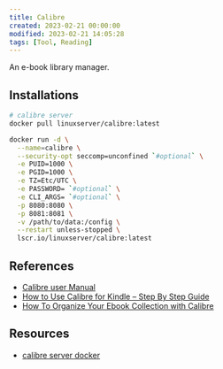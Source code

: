 ```yaml
---
title: Calibre
created: 2023-02-21 00:00:00
modified: 2023-02-21 14:05:28
tags: [Tool, Reading]
---
```


An e-book library manager.

## Installations

```sh
# calibre server
docker pull linuxserver/calibre:latest

docker run -d \
  --name=calibre \
  --security-opt seccomp=unconfined `#optional` \
  -e PUID=1000 \
  -e PGID=1000 \
  -e TZ=Etc/UTC \
  -e PASSWORD= `#optional` \
  -e CLI_ARGS= `#optional` \
  -p 8080:8080 \
  -p 8081:8081 \
  -v /path/to/data:/config \
  --restart unless-stopped \
  lscr.io/linuxserver/calibre:latest
```

## References

- [Calibre user Manual](https://manual.calibre-ebook.com/)
- [How to Use Calibre for Kindle – Step By Step Guide](https://techwiser.com/use-calibre-guide-for-kindle/)
- [How To Organize Your Ebook Collection with Calibre](https://www.howtogeek.com/73979/how-to-organize-your-ebook-collection-with-calibre)

## Resources

- [calibre server docker]()